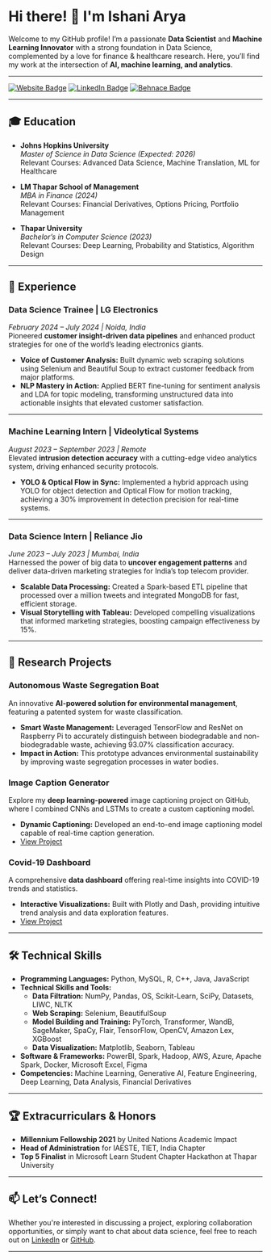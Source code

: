 # Hi there! 👋 I'm Ishani Arya

Welcome to my GitHub profile! I’m a passionate **Data Scientist** and **Machine Learning Innovator** with a strong foundation in Data Science, complemented by a love for finance & healthcare research. Here, you’ll find my work at the intersection of **AI, machine learning, and analytics**.

---

[![Website Badge](https://img.shields.io/badge/Website-IshaniArya-blue)](https://ishani-arya.netlify.app/) [![LinkedIn Badge](https://img.shields.io/badge/LinkedIn-IshaniArya-blue)](https://linkedin.com/in/ishani-arya) [![Behnace Badge](https://img.shields.io/badge/Behance-ishani2202-blue)](https://www.behance.net/ishaniarya21)

---

## 🎓 Education

- **Johns Hopkins University**  
  *Master of Science in Data Science (Expected: 2026)*  
  Relevant Courses: Advanced Data Science, Machine Translation, ML for Healthcare

- **LM Thapar School of Management**  
  *MBA in Finance (2024)*  
  Relevant Courses: Financial Derivatives, Options Pricing, Portfolio Management

- **Thapar University**  
  *Bachelor’s in Computer Science (2023)*  
  Relevant Courses: Deep Learning, Probability and Statistics, Algorithm Design

---

## 💼 Experience

### Data Science Trainee | LG Electronics  
*February 2024 – July 2024 | Noida, India*  
Pioneered **customer insight-driven data pipelines** and enhanced product strategies for one of the world’s leading electronics giants.

- **Voice of Customer Analysis:** Built dynamic web scraping solutions using Selenium and Beautiful Soup to extract customer feedback from major platforms.
- **NLP Mastery in Action:** Applied BERT fine-tuning for sentiment analysis and LDA for topic modeling, transforming unstructured data into actionable insights that elevated customer satisfaction.

---

### Machine Learning Intern | Videolytical Systems  
*August 2023 – September 2023 | Remote*  
Elevated **intrusion detection accuracy** with a cutting-edge video analytics system, driving enhanced security protocols.

- **YOLO & Optical Flow in Sync:** Implemented a hybrid approach using YOLO for object detection and Optical Flow for motion tracking, achieving a 30% improvement in detection precision for real-time systems.

---

### Data Science Intern | Reliance Jio  
*June 2023 – July 2023 | Mumbai, India*  
Harnessed the power of big data to **uncover engagement patterns** and deliver data-driven marketing strategies for India’s top telecom provider.

- **Scalable Data Processing:** Created a Spark-based ETL pipeline that processed over a million tweets and integrated MongoDB for fast, efficient storage.
- **Visual Storytelling with Tableau:** Developed compelling visualizations that informed marketing strategies, boosting campaign effectiveness by 15%.

---

## 🔬 Research Projects

### Autonomous Waste Segregation Boat  
An innovative **AI-powered solution for environmental management**, featuring a patented system for waste classification.

- **Smart Waste Management:** Leveraged TensorFlow and ResNet on Raspberry Pi to accurately distinguish between biodegradable and non-biodegradable waste, achieving 93.07% classification accuracy.
- **Impact in Action:** This prototype advances environmental sustainability by improving waste segregation processes in water bodies.

### Image Caption Generator  
Explore my **deep learning-powered** image captioning project on GitHub, where I combined CNNs and LSTMs to create a custom captioning model.

- **Dynamic Captioning:** Developed an end-to-end image captioning model capable of real-time caption generation.  
- [View Project](https://github.com/ishani2202/ImageCaptionGenerator)

### Covid-19 Dashboard  
A comprehensive **data dashboard** offering real-time insights into COVID-19 trends and statistics.

- **Interactive Visualizations:** Built with Plotly and Dash, providing intuitive trend analysis and data exploration features.  
- [View Project](https://github.com/ishani2202/Covid19_Dashboard)

---

## 🛠️ Technical Skills

- **Programming Languages:** Python, MySQL, R, C++, Java, JavaScript  
- **Technical Skills and Tools:**  
  - **Data Filtration:** NumPy, Pandas, OS, Scikit-Learn, SciPy, Datasets, LIWC, NLTK  
  - **Web Scraping:** Selenium, BeautifulSoup  
  - **Model Building and Training:** PyTorch, Transformer, WandB, SageMaker, SpaCy, Flair, TensorFlow, OpenCV, Amazon Lex, XGBoost  
  - **Data Visualization:** Matplotlib, Seaborn, Tableau  
- **Software & Frameworks:** PowerBI, Spark, Hadoop, AWS, Azure, Apache Spark, Docker, Microsoft Excel, Figma  
- **Competencies:** Machine Learning, Generative AI, Feature Engineering, Deep Learning, Data Analysis, Financial Derivatives  


---

## 🏆 Extracurriculars & Honors

- **Millennium Fellowship 2021** by United Nations Academic Impact
- **Head of Administration** for IAESTE, TIET, India Chapter
- **Top 5 Finalist** in Microsoft Learn Student Chapter Hackathon at Thapar University

---

## 📫 Let’s Connect!

Whether you're interested in discussing a project, exploring collaboration opportunities, or simply want to chat about data science, feel free to reach out on [LinkedIn](https://linkedin.com/in/ishani-arya) or [GitHub](https://github.com/ishani2202).

---


